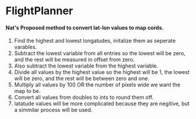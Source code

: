 # FlightPlanner #
#### Nat's Proposed method to convert lat-lon values to map cords. ####
1. Find the highest and lowest longatudes, initalize them as seperate varables.
2. Subtract the lowest variable from all entries so the lowest will be zero, and the rest will be measured in offset from zero.
2. Also subtract the lowest variable from the highest variable.
3. Divide all values by the highest value so the highest will be 1, the lowest will be zero, and the rest will be between zero and one.
4. Multiply all values by 100 OR the number of pixels wide we want the map to be.
5. Convert all values from doubles to ints to round them off.
6. latatude values will be more complicated because they are negitive, but a simmilar process will be used.
